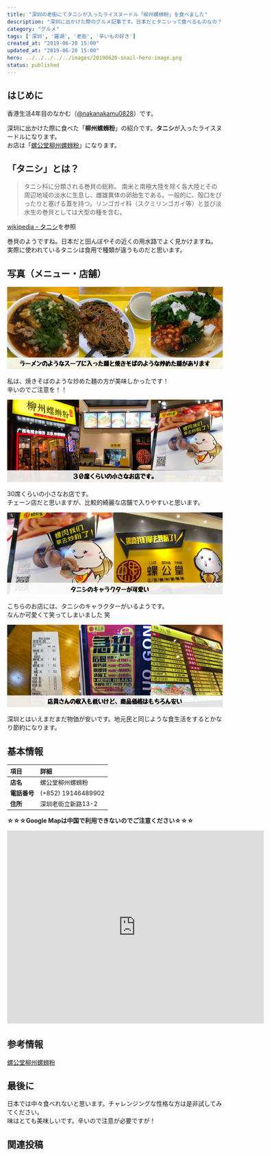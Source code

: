 ```yaml
---
title: "深圳の老街にてタニシが入ったライスヌードル「柳州螺蛳粉」を食べました"
description: "深圳に出かけた際のグルメ記事です。日本だとタニシって食べるものなの？って感じですが、タニシは置いといて麺はすごく美味しいです"
category: "グルメ"
tags: ['深圳', '羅湖', '老街', '辛いもの好き']
created_at: "2019-06-20 15:00"
updated_at: "2019-06-20 15:00"
hero: ../../../../../images/20190620-snail-hero-image.png
status: published
---
```


## はじめに

香港生活4年目のなかむ（[@nakanakamu0828](https://twitter.com/nakanakamu0828)）です。  

深圳に出かけた際に食べた「**柳州螺蛳粉**」の紹介です。**タニシ**が入ったライスヌードルになります。  
お店は「[螺公堂柳州螺蛳粉](http://www.dianping.com/shop/129359105)」になります。


## 「タニシ」とは？

> タニシ科に分類される巻貝の総称。
> 南米と南極大陸を除く各大陸とその周辺地域の淡水に生息し、雌雄異体の卵胎生である。一般的に、殻口をぴったりと塞げる蓋を持つ。リンゴガイ科（スクミリンゴガイ等）と並び淡水生の巻貝としては大型の種を含む。

[wikipedia - タニシ](https://ja.wikipedia.org/wiki/%E3%82%BF%E3%83%8B%E3%82%B7)を参照

巻貝のようですね。日本だと田んぼやその近くの用水路でよく見かけますね。
実際に使われているタニシは食用で種類が違うものだと思います。

## 写真（メニュー・店舗）

![螺公堂柳州螺蛳粉 - メニュー](../../../../../images/uploads/2019/06/20/snail/picture-1.png)

私は、焼きそばのような炒めた麺の方が美味しかったです！  
辛いのでご注意を！！

![螺公堂柳州螺蛳粉 - 店舗](../../../../../images/uploads/2019/06/20/snail/picture-2.png)

30席くらいの小さなお店です。  
チェーン店だと思いますが、比較的綺麗な店舗で入りやすいと思います。

![螺公堂柳州螺蛳粉 - キャラクター](../../../../../images/uploads/2019/06/20/snail/picture-3.png)

こちらのお店には、タニシのキャラクターがいるようです。  
なんか可愛くて笑ってしまいました 笑

![螺公堂柳州螺蛳粉 - 金額](../../../../../images/uploads/2019/06/20/snail/picture-4.png)

深圳とはいえまだまだ物価が安いです。地元民と同じような食生活をするとかなり節約になります。  


## 基本情報

| 項目 | 詳細 |
|:---|:---|
|  **店名**  |  螺公堂柳州螺蛳粉  |
|  **電話番号**  |  (+852) 19146489902  |
|  **住所**  |  深圳老街立新路13-2  |

**☆☆☆Google Mapは中国で利用できないのでご注意ください☆☆☆**

<iframe src="https://www.google.com/maps/embed?pb=!1m18!1m12!1m3!1d4427.813991226635!2d114.1163176851469!3d22.548382510436365!2m3!1f0!2f0!3f0!3m2!1i1024!2i768!4f13.1!3m3!1m2!1s0x3403f5bd8be174e5%3A0x9a67e3310a26ac60!2zMTMtMiBMaSBYaW4gTHUsIERvbmcgTWVuLCBMdW9odSBRdSwgU2hlbnpoZW4gU2hpLCBHdWFuZ2RvbmcgU2hlbmcsIOS4reiPr-S6uuawkeWFseWSjOWbvSA1MTgwMjY!5e0!3m2!1sja!2shk!4v1561017029305!5m2!1sja!2shk" width="600" height="450" frameborder="0" style="border:0;" allowfullscreen></iframe>


## 参考情報
[螺公堂柳州螺蛳粉](http://www.dianping.com/shop/129359105)


## 最後に
日本では中々食べれないと思います。チャレンジングな性格な方は是非試してみてください。  
味はとても美味しいです。辛いので注意が必要ですが！


## 関連投稿
<embed-post-card href="/2019/06/07/lowu/"></embed-post-card>
<embed-post-card href="/2019/06/07/shenzhen_metro/"></embed-post-card>
